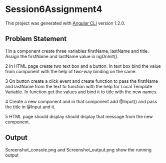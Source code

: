 # Session6Assignment4

This project was generated with [Angular CLI](https://github.com/angular/angular-cli) version 1.2.0.

## Problem Statement
1 In a component create three variables firstName, lastName and title. Assign the
firstName and lastName value in ngOnInit().

2 In HTML page create two text box and a button. In text box bind the value from
component with the help of two-way binding on the same.

3 On button create a click event and create function to pass the firstName and
lastName from the text to function with the help for Local Template Variable. In
function get the values and bind it to title with the new names.

4 Create a new component and in that component add @Input() and pass the
title in @Input and it.

5 HTML page should display should display that message from the new component.

## Output
Screenshot_console.png and Screenshot_output.png show the running output
